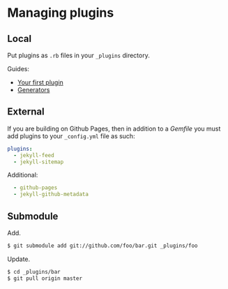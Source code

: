 # Managing plugins


## Local

Put plugins as `.rb` files in your `_plugins` directory.

Guides:
- [Your first plugin](https://jekyllrb.com/docs/plugins/your-first-plugin/)
- [Generators](https://jekyllrb.com/docs/plugins/generators/)


## External

If you are building on Github Pages, then in addition to a _Gemfile_ you must add plugins to your `_config.yml` file as such:

```yml
plugins:
  - jekyll-feed
  - jekyll-sitemap
```

Additional:

```yml
  - github-pages
  - jekyll-github-metadata
```


## Submodule

Add.

```sh
$ git submodule add git://github.com/foo/bar.git _plugins/foo
```

Update.

```sh
$ cd _plugins/bar
$ git pull origin master
```
